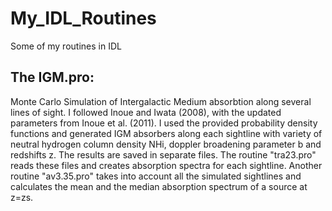 # My_IDL_Routines
Some of my routines in IDL 

## The IGM.pro:
Monte Carlo Simulation of Intergalactic Medium absorbtion along several lines of sight. I followed Inoue and Iwata (2008), with the updated parameters from Inoue et al. (2011). 
I used the provided probability density functions and generated IGM absorbers along each sightline with variety of neutral hydrogen column density NHi, doppler broadening parameter b and redshifts z. 
The results are saved in separate files. The routine "tra23.pro" reads these files and creates absorption spectra for each sightline. 
Another routine "av3.35.pro" takes into account all the simulated sightlines and calculates the mean and the median absorption spectrum of a source at z=zs.

